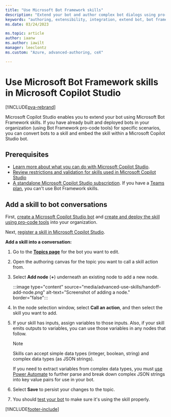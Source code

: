 ```yaml
---
title: "Use Microsoft Bot Framework skills"
description: "Extend your bot and author complex bot dialogs using pro-code tools to build Microsoft Bot Framework skills that enable the bot to book an appointment, send a confirmation email, manage tasks, and more."
keywords: "authoring, extensibility, integration, extend bot, bot framework, skills, custom capabilities, PVA"
ms.date: 03/24/2023

ms.topic: article
author: iaanw
ms.author: iawilt
manager: leeclontz
ms.custom: "Azure, advanced-authoring, ceX"

---
```


# Use Microsoft Bot Framework skills in Microsoft Copilot Studio

[!INCLUDE[pva-rebrand](includes/pva-rebrand.md)]

Microsoft Copilot Studio enables you to extend your bot using Microsoft Bot Framework skills. If you have already built and deployed bots in your organization (using Bot Framework pro-code tools) for specific scenarios, you can convert bots to a skill and embed the skill within a Microsoft Copilot Studio bot.

## Prerequisites

- [Learn more about what you can do with Microsoft Copilot Studio](fundamentals-what-is-power-virtual-agents.md).
- [Review restrictions and validation for skills used in Microsoft Copilot Studio](/azure/bot-service/skill-pva)
- [A standalone Microsoft Copilot Studio subscription](requirements-licensing-subscriptions.md#standalone-microsoft-copilot-studio-subscription). If you have a [Teams plan](requirements-licensing-subscriptions.md#microsoft-copilot-studio-for-microsoft-teams-plan), you can't use Bot Framework skills.

## Add a skill to bot conversations

First, [create a Microsoft Copilot Studio bot](authoring-first-bot.md) and [create and deploy the skill using pro-code tools](https://go.microsoft.com/fwlink/?linkid=2110533) into your organization.

Next, [register a skill in Microsoft Copilot Studio](configuration-add-skills.md).

**Add a skill into a conversation:**

1. Go to the [**Topics page**](authoring-create-edit-topics.md) for the bot you want to edit.

1. Open the authoring canvas for the topic you want to call a skill action from.

1. Select **Add node** (**+**) underneath an existing node to add a new node.

    :::image type="content" source="media/advanced-use-skills/handoff-add-node.png" alt-text="Screenshot of adding a node." border="false":::

1. In the node selection window, select **Call an action**, and then select the skill you want to add.

1. If your skill has inputs, assign variables to those inputs. Also, if your skill emits outputs to variables, you can use those variables in any nodes that follow.

    > [!NOTE]
    > Skills can accept simple data types (integer, boolean, string) and complex data types (as JSON strings).
    >
    > If you need to extract variables from complex data types, you must [use Power Automate](advanced-flow.md) to further parse and break down complex JSON strings into key value pairs for use in your bot.

1. Select **Save** to persist your changes to the topic.

1. You should [test your bot](authoring-test-bot.md) to make sure it's using the skill properly.

[!INCLUDE[footer-include](includes/footer-banner.md)]
